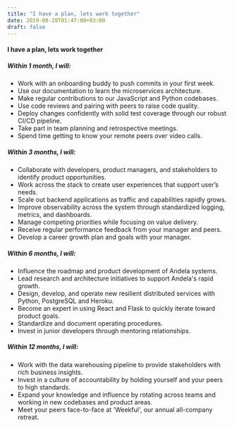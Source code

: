 ```yaml
---
title: "I have a plan, lets work together"
date: 2019-08-28T01:47:00+03:00
draft: false
---
```


#### I have a plan, lets work together

##### Within 1 month, I will:
- Work with an onboarding buddy to push commits in your first week.
- Use our documentation to learn the microservices architecture.
- Make regular contributions to our JavaScript and Python codebases.
- Use code reviews and pairing with peers to raise code quality.
- Deploy changes confidently with solid test coverage through our robust CI/CD pipeline.
- Take part in team planning and retrospective meetings.
- Spend time getting to know your remote peers over video calls.

##### Within 3 months, I will:
- Collaborate with developers, product managers, and stakeholders to identify product opportunities.
- Work across the stack to create user experiences that support user’s needs.
- Scale out backend applications as traffic and capabilities rapidly grows.
- Improve observability across the system through standardized logging, metrics, and dashboards.
- Manage competing priorities while focusing on value delivery.
- Receive regular performance feedback from your manager and peers.
- Develop a career growth plan and goals with your manager.

##### Within 6 months, I will:
- Influence the roadmap and product development of Andela systems.
- Lead research and architecture initiatives to support Andela's rapid growth.
- Design, develop, and operate new resilient distributed services with Python, PostgreSQL and Heroku.
- Become an expert in using React and Flask to quickly iterate toward product goals.
- Standardize and document operating procedures.
- Invest in junior developers through mentoring relationships.

##### Within 12 months, I will:
- Work with the data warehousing pipeline to provide stakeholders with rich business insights.
- Invest in a culture of accountability by holding yourself and your peers to high standards.
- Expand your knowledge and influence by rotating across teams and working in new codebases and product areas.
- Meet your peers face-to-face at 'Weekful', our annual all-company retreat.

